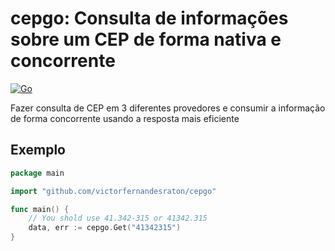 # cepgo: Consulta de informações sobre um CEP de forma nativa e concorrente

[![Go](https://github.com/victorfernandesraton/cepgo/actions/workflows/go.yml/badge.svg)](https://github.com/victorfernandesraton/cepgo/actions/workflows/go.yml)

Fazer consulta de CEP em 3 diferentes provedores e consumir a informação de forma concorrente usando a resposta mais eficiente

## Exemplo

```go
package main

import "github.com/victorfernandesraton/cepgo"

func main() {
    // You shold use 41.342-315 or 41342.315
    data, err := cepgo.Get("41342315")
}
```
